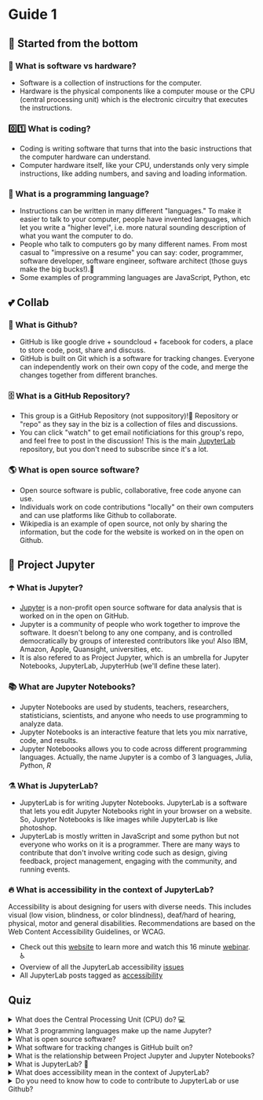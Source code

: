 # Guide 1

## 🎵 Started from the bottom

### 👶 What is software vs hardware?
* Software is a collection of instructions for the computer. 
* Hardware is the physical components like a computer mouse or the CPU (central processing unit) which is the electronic circuitry that executes the instructions.

### 0️⃣1️⃣ What is coding?
* Coding is writing software that turns that into the basic instructions that the computer hardware can understand.
* Computer hardware itself, like your CPU, understands only very simple instructions, like adding numbers, and saving and loading information.

### 👄 What is a programming language?
* Instructions can be written in many different "languages." To make it easier to talk to your computer, people have invented languages, which let you write a "higher level", i.e. more natural sounding description of what you want the computer to do.
* People who talk to computers go by many different names. From most casual to "impressive on a resume" you can say: coder, programmer, software developer, software engineer, software architect (those guys make the big bucks!).🤑  
* Some examples of programming languages are JavaScript, Python, etc

## 💕 Collab

### 🌳 What is Github?
* GitHub is like google drive + soundcloud + facebook for coders, a place to store code, post, share and discuss. 
* GitHub is built on Git which is a software for tracking changes. Everyone can independently work on their own copy of the code, and merge the changes together from different branches.

### 🗄 What is a GitHub Repository?
* This group is a GitHub Repository (not suppository)!💩 Repository or "repo" as they say in the biz is a collection of files and discussions. 
* You can click "watch" to get email notificiations for this group's repo, and feel free to post in the discussion! This is the main [JupyterLab](https://github.com/jupyterlab/jupyterlab) repository, but you don't need to subscribe since it's a lot. 

### 🌎 What is open source software?
* Open source software is public, collaborative, free code anyone can use. 
* Individuals work on code contributions "locally" on their own computers and can use platforms like Github to collaborate.
* Wikipedia is an example of open source, not only by sharing the information, but the code for the website is worked on in the open on Github.

## 🚀 Project Jupyter 

### ☂️ What is Jupyter?
* [Jupyter](https://jupyter.org/) is a non-profit open source software for data analysis that is worked on in the open on GitHub.
* Jupyter is a community of people who work together to improve the software. It doesn't belong to any one company, and is controlled democratically by groups of interested contributors like you! Also IBM, Amazon, Apple, Quansight, universities, etc.
* It is also refered to as Project Jupyter, which is an umbrella for Jupyter Notebooks, JupyterLab, JupyterHub (we'll define these later).

### 📚 What are Jupyter Notebooks?
* Jupyter Notebooks are used by students, teachers, researchers, statisticians, scientists, and anyone who needs to use programming to analyze data.
* Jupyter Notebooks is an interactive feature that lets you mix narrative, code, and results.
* Jupyter Noteboooks allows you to code across different programming languages. Actually, the name Jupyter is a combo of 3 languages, *Ju*lia, *Pyt*hon, *R*

### ⚗ What is JupyterLab?
* JupyterLab is for writing Jupyter Notebooks. JupyterLab is a software that lets you edit Jupyter Notebooks right in your browser on a website. So, Jupyter Notebooks is like images while JupyterLab is like photoshop.
* JupyterLab is mostly written in JavaScript and some python but not everyone who works on it is a programmer. There are many ways to contribute that don't involve writing code such as design, giving feedback, project management, engaging with the community, and running events. 

### 🔥 What is accessibility in the context of JupyterLab?

Accessibility is about designing for users with diverse needs. This includes visual (low vision, blindness, or color blindness), deaf/hard of hearing, physical, motor and general disabilities. Recommendations are based on the Web Content Accessibility Guidelines, or WCAG.  
* Check out this [website](https://www.a11yproject.com/) to learn more and watch this 16 minute [webinar](https://mawconsultingllc.com/webinars/webinar-intro-to-accessibility/). ♿️
* Overview of all the JupyterLab accessibility [issues](https://github.com/jupyterlab/jupyterlab/issues/9399)
* All JupyterLab posts tagged as [accessibility](https://github.com/jupyterlab/jupyterlab/issues?q=is%3Aopen+is%3Aissue+label%3Atag%3AAccessibility)

## Quiz

<details>
  <summary>What does the Central Processing Unit (CPU) do? 💻</summary>
  CPU is the electronic circuitry of computer hardware that executes software instructions.
</details>

<details>
  <summary>  What 3 programming languages make up the name Jupyter? </summary>
  <details>
    <summary> Hint: Ju- Pyt- R </summary>
    Julia, Python, R
  </details>
</details>

<details>
  <summary>What is open source software?</summary>
  Public, collaborative, free code anyone can use
</details>

<details>
  <summary>What software for tracking changes is GitHub built on? </summary>
  Git
</details>

<details>
  <summary>What is the relationship between Project Jupyter and Jupyter Notebooks? </summary>
  Jupyter is the umbrella project, and Jupyter Notebooks is a feature used for data analysis, with an interactive notebook mixing narrative, code, and results. 
</details>

<details>
  <summary>What is JupyterLab? 🚀 </summary>
  JupyterLab edits the code for Jupyter Notebooks right in your web browser.
</details>

<details>
  <summary>What does accessibility mean in the context of JupyterLab?</summary>
Designing for users with disabilities. Also welcoming and supporting newcomers who may not feel like they fit in to work on an open source project. 
</details>

<details>
  <summary>Do you need to know how to code to contribute to JupyterLab or use Github? </summary>
  No 😜
</details>

